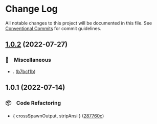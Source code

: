 # Change Log

All notable changes to this project will be documented in this file.
See [Conventional Commits](https://conventionalcommits.org) for commit guidelines.

## [1.0.2](https://github.com/bluelovers/ws-git-lazy/compare/@lazy-spawn/stringify@1.0.1...@lazy-spawn/stringify@1.0.2) (2022-07-27)


### 🔖　Miscellaneous

* . ([b7bcf1b](https://github.com/bluelovers/ws-git-lazy/commit/b7bcf1bb87532628c4e50bc948d353f3a2006118))





## 1.0.1 (2022-07-14)


### 📦　Code Refactoring

* { crossSpawnOutput, stripAnsi } ([287760c](https://github.com/bluelovers/ws-git-lazy/commit/287760c0cc6a540a6d7e2d561afeb9ba5d737d8f))
